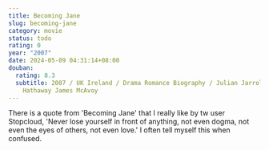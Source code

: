 ```yaml
---
title: Becoming Jane
slug: becoming-jane
category: movie
status: todo
rating: 0
year: "2007"
date: 2024-05-09 04:31:14+08:00
douban:
  rating: 8.3
  subtitle: 2007 / UK Ireland / Drama Romance Biography / Julian Jarrold / Anne
    Hathaway James McAvoy
---
```


There is a quote from 'Becoming Jane' that I really like by tw user Stopcloud, 'Never lose yourself in front of anything, not even dogma, not even the eyes of others, not even love.' I often tell myself this when confused.
